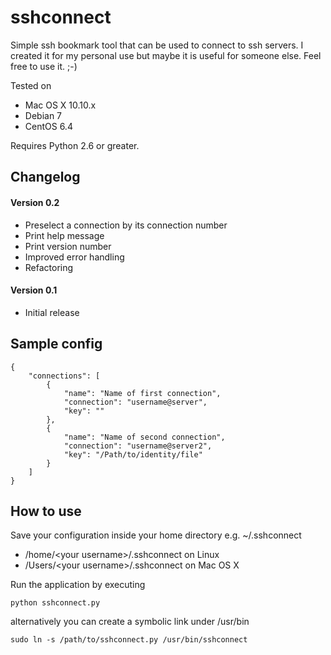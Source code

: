 sshconnect
==========

Simple ssh bookmark tool that can be used to connect to ssh servers.
I created it for my personal use but maybe it is useful for someone else. Feel free to use it. ;-)

Tested on
- Mac OS X 10.10.x
- Debian 7
- CentOS 6.4

Requires Python 2.6 or greater.

Changelog
----------
#### Version 0.2
- Preselect a connection by its connection number
- Print help message
- Print version number
- Improved error handling
- Refactoring

#### Version 0.1
- Initial release

Sample config
----------

	{
		"connections": [
	 		{
	 			"name": "Name of first connection",
	 			"connection": "username@server",
	 			"key": ""
	 		},
	 		{
	 			"name": "Name of second connection",
	 			"connection": "username@server2",
	 			"key": "/Path/to/identity/file"
	 		}
	 	]
	}
	
How to use
----------
Save your configuration inside your home directory e.g. ~/.sshconnect

- /home/&lt;your username&gt;/.sshconnect on Linux
- /Users/&lt;your username&gt;/.sshconnect on Mac OS X

Run the application by executing 

	python sshconnect.py

alternatively you can create a symbolic link under /usr/bin 

	sudo ln -s /path/to/sshconnect.py /usr/bin/sshconnect

